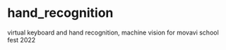 # hand_recognition
virtual keyboard and hand recognition, machine vision for movavi school fest 2022
